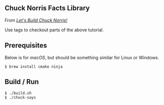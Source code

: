 Chuck Norris Facts Library
---

From [*Let's Build Chuck Norris!*](https://dmerej.info/blog/post/introducing-the-chuck-norris-project/)

Use tags to checkout parts of the above tutorial.

## Prerequisites

Below is for *macOS*, but should be something similar for Linux or Windows.

```shell script
$ brew install cmake ninja
```

## Build / Run

```shell script
$ ./build.sh
$ ./chuck-says
```
